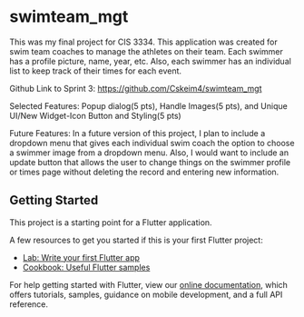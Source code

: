 # swimteam_mgt

This was my final project for CIS 3334. This application was created for swim team coaches to manage the athletes on their team. Each swimmer has a profile picture, name, year, etc. Also, each swimmer has an individual list to keep track of their times for each event. 

Github Link to Sprint 3: https://github.com/Cskeim4/swimteam_mgt 

Selected Features: Popup dialog(5 pts), Handle Images(5 pts), and Unique UI/New Widget-Icon Button and Styling(5 pts)

Future Features: In a future version of this project, I plan to include a dropdown menu that gives each individual swim coach the option to choose a swimmer image from a dropdown menu. Also, I would want to include an update button that allows the user to change things on the swimmer profile or times page without deleting the record and entering new information. 

## Getting Started

This project is a starting point for a Flutter application.

A few resources to get you started if this is your first Flutter project:

- [Lab: Write your first Flutter app](https://flutter.dev/docs/get-started/codelab)
- [Cookbook: Useful Flutter samples](https://flutter.dev/docs/cookbook)

For help getting started with Flutter, view our
[online documentation](https://flutter.dev/docs), which offers tutorials,
samples, guidance on mobile development, and a full API reference.

